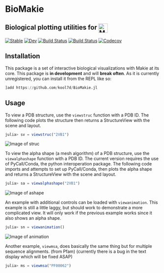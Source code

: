 # BioMakie

## Biological plotting utilities for <a href = "https://www.github.com/JuliaPlots/Makie.jl"><img src="https://raw.githubusercontent.com/JuliaPlots/Makie.jl/master/assets/logo.png" alt="Makie.jl" height="30" align = "top"></a>

[![Stable](https://img.shields.io/badge/docs-stable-blue.svg)](https://kool7d.github.io/BioMakie.jl/stable)
[![Dev](https://img.shields.io/badge/docs-dev-blue.svg)](https://kool7d.github.io/BioMakie.jl/dev)
[![Build Status](https://travis-ci.com/kool7d/BioMakie.jl.svg?branch=master)](https://travis-ci.com/kool7d/BioMakie.jl)
[![Build Status](https://ci.appveyor.com/api/projects/status/github/kool7d/BioMakie.jl?svg=true)](https://ci.appveyor.com/project/kool7d/BioMakie-jl)
[![Codecov](https://codecov.io/gh/kool7d/BioMakie.jl/branch/master/graph/badge.svg)](https://codecov.io/gh/kool7d/BioMakie.jl)

## Installation

This package is a set of interactive biological visualizations with Makie at its core.
This package is **in development** and will **break often**.  As it is currently unregistered, you can install it from the REPL like so:
```julia
]add https://github.com/kool7d/BioMakie.jl
```

## Usage

To view a PDB structure, use the `viewstruc` function with a PDB ID. The following code plots the structure then returns a StructureView with the scene and layout.
```julia
julia> sv = viewstruc("2VB1")
```
![Image of struc](https://github.com/kool7d/BioMakie.jl/blob/master/examples/2vb1.png)

To view the alpha shape (a mesh algorithm) of a PDB structure, use the `viewalphashape` function with a PDB ID. The current version requires
the use of PyCall/Conda, the python interoperation package. The following code imports and attempts to set up PyCall/Conda, then plots the alpha shape and returns a StructureView with the scene and layout.
```julia
julia> sa = viewalphashape("2VB1")
```
![Image of ashape](https://github.com/kool7d/BioMakie.jl/blob/master/examples/2vb1alpha.png)

An example with additional controls can be loaded with `viewanimation`. This
example is still a little laggy, but should work to demonstrate a more
complicated view. It will only work if the previous example works since it
also shows an alpha shape.
```julia
julia> sn = viewanimation()
```
![Image of animation](https://github.com/kool7d/BioMakie.jl/blob/master/examples/2vb1anim.png)

Another example, `viewmsa`, does basically the same thing but for multiple
sequence alignments. (from Pfam) (currently there is a bug in the text display which will be fixed ASAP)
```julia
julia> ms = viewmsa("PF00062")

